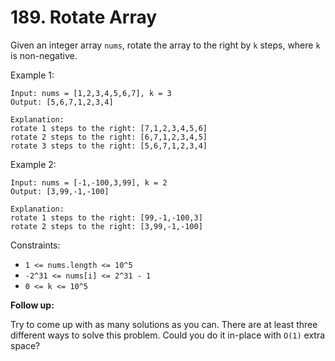 # 189. Rotate Array

Given an integer array `nums`, rotate the array to the right by `k` steps, where `k` is non-negative.

Example 1:

    Input: nums = [1,2,3,4,5,6,7], k = 3
    Output: [5,6,7,1,2,3,4]

    Explanation:
    rotate 1 steps to the right: [7,1,2,3,4,5,6]
    rotate 2 steps to the right: [6,7,1,2,3,4,5]
    rotate 3 steps to the right: [5,6,7,1,2,3,4]

Example 2:

    Input: nums = [-1,-100,3,99], k = 2
    Output: [3,99,-1,-100]

    Explanation:
    rotate 1 steps to the right: [99,-1,-100,3]
    rotate 2 steps to the right: [3,99,-1,-100]

Constraints:

- `1 <= nums.length <= 10^5`
- `-2^31 <= nums[i] <= 2^31 - 1`
- `0 <= k <= 10^5`

**Follow up:**

Try to come up with as many solutions as you can. There are at least three different ways to solve this problem.
Could you do it in-place with `O(1)` extra space?